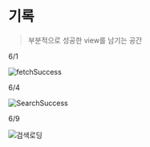 # 기록

> 부분적으로 성공한 view를 남기는 공간
> <br/>

6/1
<br/>

![fetchSuccess](https://github.com/BOLTB0X/SearchAPI_Toy/assets/83914919/04840976-6eca-465e-8173-ed1e5b969393)
<br/>

6/4
<br/>

![SearchSuccess](https://github.com/BOLTB0X/SearchAPI_Toy/assets/83914919/e7f2be03-754a-409e-9320-4ffacc94b9e4)
<br/>

6/9
<br/>

![검색로딩](https://github.com/BOLTB0X/Network-programming/assets/83914919/a67d4f5c-1005-4af9-ab18-201ebfa39293)
<br/>

